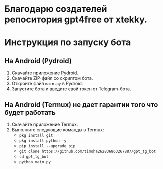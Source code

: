 <h1>Благодарю создателей репоситория gpt4free от xtekky.</h1>
  <h1>Инструкция по запуску бота</h1>

  <h2>На Android (Pydroid)</h2>
  <ol>
    <li>Скачайте приложение Pydroid.</li>
    <li>Скачайте ZIP-файл со скриптом бота.</li>
    <li>Откройте файл <code>main.py</code> в Pydroid.</li>
    <li>Запустите бота и введите свой токен от Telegram-бота.</li>
  </ol>

  <h2>На Android (Termux) не дает гарантии того что будет работать</h2>
  <ol>
    <li>Скачайте приложение Termux.</li>
    <li>Выполните следующие команды в Termux:
      <ul>
        <li><code>pkg install git</code></li>
        <li><code>pkg install python -y</code></li>
        <li><code>pip install --upgrade pip</code></li>
        <li><code>git clone https://github.com/timoha262836863267887/gpt_tg_bot</code></li>
        <li><code>cd gpt_tg_bot</code></li>
        <li><code>python main.py</code></li>
      </ul>
    </li>
  </ol>

